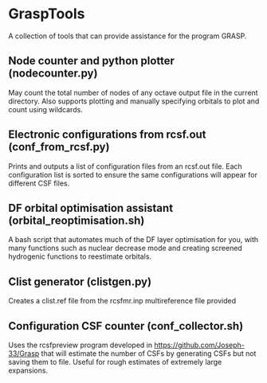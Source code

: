 # GraspTools
A collection of tools that can provide assistance for the program GRASP.

## Node counter and python plotter (nodecounter.py)

May count the total number of nodes of any octave output file in the current directory. Also supports plotting and manually specifying orbitals to plot and count using wildcards.

## Electronic configurations from rcsf.out (conf_from_rcsf.py)

Prints and outputs a list of configuration files from an rcsf.out file.
Each configuration list is sorted to ensure the same configurations will appear for different CSF files.

## DF orbital optimisation assistant (orbital_reoptimisation.sh)

A bash script that automates much of the DF layer optimisation for you, with many functions such as nuclear decrease mode and creating screened hydrogenic functions to reestimate orbitals.

## Clist generator (clistgen.py)

Creates a clist.ref file from the rcsfmr.inp multireference file provided

## Configuration CSF counter (conf_collector.sh)

Uses the rcsfpreview program developed in https://github.com/Joseph-33/Grasp that will estimate the number of CSFs by generating CSFs but not saving them to file. Useful for rough estimates of extremely large expansions.

